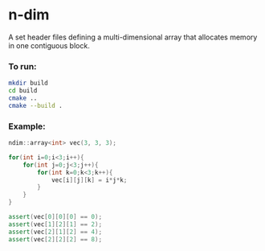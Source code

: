 # n-dim
A set header files defining a multi-dimensional array that allocates memory in one contiguous block.

### To run:

```bash
mkdir build
cd build
cmake ..
cmake --build .
```

### Example:
```cpp
ndim::array<int> vec(3, 3, 3);

for(int i=0;i<3;i++){
    for(int j=0;j<3;j++){
        for(int k=0;k<3;k++){
            vec[i][j][k] = i*j*k;
        }
    }
}

assert(vec[0][0][0] == 0);
assert(vec[1][2][1] == 2);
assert(vec[2][1][2] == 4);
assert(vec[2][2][2] == 8);
```
